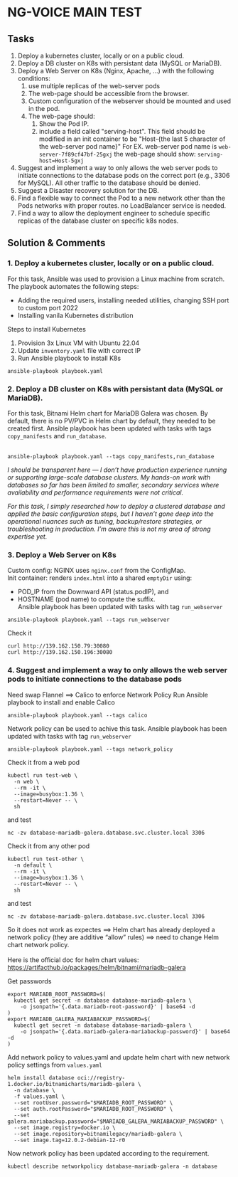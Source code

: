 # NG-VOICE MAIN TEST
## Tasks
1. Deploy a kubernetes cluster, locally or on a public cloud.
2. Deploy a DB cluster on K8s with persistant data (MySQL or MariaDB).
3. Deploy a Web Server on K8s (Nginx, Apache, …) with the following conditions:
   1. use multiple replicas of the web-server pods
   2. The web-page should be accessible from the browser.
   3. Custom configuration of the webserver should be mounted and used in the pod.
   4. The web-page should:
      1. Show the Pod IP.
      2. include a field called "serving-host". This field should be modified in an init container to be "Host-{the last 5 character of the web-server pod name}" For EX. web-server pod name is `web-server-7f89cf47bf-25gxj` the web-page should show: `serving-host=Host-5gxj`
4. Suggest and implement a way to only allows the web server pods to initiate connections to the database pods on the correct port (e.g., 3306 for MySQL). All other traffic to the database should be denied.
5. Suggest a Disaster recovery solution for the DB.
6. Find a flexible way to connect the Pod to a new network other than the Pods networks with proper routes. no LoadBalancer service is needed.
7. Find a way to allow the deployment engineer to schedule specific replicas of the database cluster on specific k8s nodes.


## Solution & Comments
### 1. Deploy a kubernetes cluster, locally or on a public cloud.
For this task, Ansible was used to provision a Linux machine from scratch.
The playbook automates the following steps:
- Adding the required users, installing needed utilities, changing SSH port to custom port 2022
- Installing vanila Kubernetes distribution<br>

Steps to install Kubernetes
1. Provision 3x Linux VM with Ubuntu 22.04
2. Update `inventory.yaml` file with correct IP
3. Run Ansible playbook to install K8s
```
ansible-playbook playbook.yaml
```

### 2. Deploy a DB cluster on K8s with persistant data (MySQL or MariaDB).
For this task, Bitnami Helm chart for MariaDB Galera was chosen.
By default, there is no PV/PVC in Helm chart by default, they needed to be created first.
Ansible playbook has been updated with tasks with tags `copy_manifests` and `run_database`.<br><br>
```
ansible-playbook playbook.yaml --tags copy_manifests,run_database
```
*I should be transparent here — I don’t have production experience running or supporting large-scale database clusters. My hands-on work with databases so far has been limited to smaller, secondary services where availability and performance requirements were not critical.*

*For this task, I simply researched how to deploy a clustered database and applied the basic configuration steps, but I haven’t gone deep into the operational nuances such as tuning, backup/restore strategies, or troubleshooting in production. I’m aware this is not my area of strong expertise yet.*

### 3. Deploy a Web Server on K8s
Custom config: NGINX uses `nginx.conf` from the ConfigMap.<br>
Init container: renders `index.html` into a shared `emptyDir` using:
- POD_IP from the Downward API (status.podIP), and
- HOSTNAME (pod name) to compute the suffix.<br>
Ansible playbook has been updated with tasks with tag `run_webserver`
```
ansible-playbook playbook.yaml --tags run_webserver
```
Check it
```
curl http://139.162.150.79:30080
curl http://139.162.150.196:30080
```

### 4. Suggest and implement a way to only allows the web server pods to initiate connections to the database pods
Need swap Flannel ==> Calico to enforce Network Policy
Run Ansible playbook to install and enable Calico
```
ansible-playbook playbook.yaml --tags calico
```
Network policy can be used to achive this task.
Ansible playbook has been updated with tasks with tag `run_webserver`
```
ansible-playbook playbook.yaml --tags network_policy
```
Check it from a web pod
```
kubectl run test-web \
  -n web \
  --rm -it \
  --image=busybox:1.36 \
  --restart=Never -- \
  sh
```
and test
```
nc -zv database-mariadb-galera.database.svc.cluster.local 3306
```
Check it from any other pod
```
kubectl run test-other \
  -n default \
  --rm -it \
  --image=busybox:1.36 \
  --restart=Never -- \
  sh
```
and test
```
nc -zv database-mariadb-galera.database.svc.cluster.local 3306
```
So it does not work as expectes ==> Helm chart has already deployed a network policy (they are additive “allow” rules) ==> need to change Helm chart network policy.<br><br>
Here is the official doc for helm chart values:
https://artifacthub.io/packages/helm/bitnami/mariadb-galera

Get passwords
```
export MARIADB_ROOT_PASSWORD=$(
  kubectl get secret -n database database-mariadb-galera \
    -o jsonpath='{.data.mariadb-root-password}' | base64 -d
)
export MARIADB_GALERA_MARIABACKUP_PASSWORD=$(
  kubectl get secret -n database database-mariadb-galera \
    -o jsonpath='{.data.mariadb-galera-mariabackup-password}' | base64 -d
)
```
Add network policy to values.yaml and update helm chart with new network policy settings from `values.yaml`
```
helm install database oci://registry-1.docker.io/bitnamicharts/mariadb-galera \
  -n database \
  -f values.yaml \
  --set rootUser.password="$MARIADB_ROOT_PASSWORD" \
  --set auth.rootPassword="$MARIADB_ROOT_PASSWORD" \
  --set galera.mariabackup.password="$MARIADB_GALERA_MARIABACKUP_PASSWORD" \
  --set image.registry=docker.io \
  --set image.repository=bitnamilegacy/mariadb-galera \
  --set image.tag=12.0.2-debian-12-r0
```
Now network policy has been updated according to the requirement.
```
kubectl describe networkpolicy database-mariadb-galera -n database
```